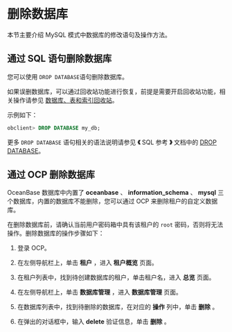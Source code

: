 # 删除数据库

本节主要介绍 MySQL 模式中数据库的修改语句及操作方法。

## 通过 SQL 语句删除数据库

您可以使用 `DROP DATABASE`语句删除数据库。

如果误删数据库，可以通过回收站功能进行恢复，前提是需要开启回收站功能，相关操作请参见 [数据库、表和索引回收站](../../10.high-data-availability/1.administrator-guide-flashback/2.recycle-bin-for-databases-tables-and-indexes.md)。

示例如下：

```sql
obclient> DROP DATABASE my_db;    
```

更多 `DROP DATABASE` 语句相关的语法说明请参见 **《** SQL 参考 **》** 文档中的 [DROP DATABASE](../../../14.developer-guide/7.sql-reference/5.sql-statements/27.drop-database.md)。

## 通过 OCP 删除数据库

OceanBase 数据库中内置了 **oceanbase** 、 **information_schema** 、 **mysql** 三个数据库，内置的数据库不能删除，您可以通过 OCP 来删除租户的自定义数据库。

在删除数据库前，请确认当前用户密码箱中具有该租户的 `root` 密码，否则将无法操作。删除数据库的操作步骤如下：

1. 登录 OCP。

2. 在左侧导航栏上，单击 **租户** ，进入 **租户概览** 页面。

3. 在租户列表中，找到待创建数据库的租户，单击租户名，进入 **总览** 页面。

4. 在左侧导航栏上，单击 **数据库管理** ，进入 **数据库管理** 页面。

5. 在数据库列表中，找到待删除的数据库，在对应的 **操作** 列中，单击 **删除** 。

6. 在弹出的对话框中，输入 **delete** 验证信息，单击 **删除** 。
